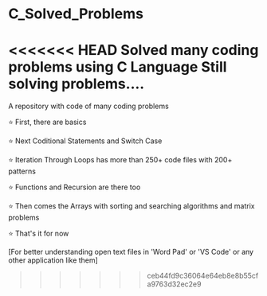 # C_Solved_Problems

<<<<<<< HEAD
Solved many coding problems using C Language
Still solving problems....
=======
A repository with code of many coding problems

⭐ First, there are basics

⭐ Next Coditional Statements and Switch Case

⭐ Iteration Through Loops has more than 250+ code files with 200+ patterns

⭐ Functions and Recursion are there too

⭐ Then comes the Arrays with sorting and searching algorithms and matrix problems

⭐ That's it for now


[For better understanding open text files in 'Word Pad' or 'VS Code' or any other application like them]
>>>>>>> ceb44fd9c36064e64eb8e8b55cfa9763d32ec2e9
